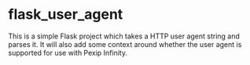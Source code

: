 # flask_user_agent

This is a simple Flask project which takes a HTTP user agent string and parses it. It will also add some context around whether the user agent is supported for use with Pexip Infinity.
